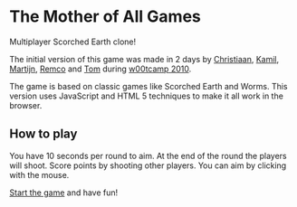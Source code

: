 The Mother of All Games
=======================

Multiplayer Scorched Earth clone!

The initial version of this game was made in 2 days by [Christiaan](http://twitter.com/christiaanhees), [Kamil](http://twitter.com/kamilafsar), [Martijn](http://twitter.com/medeamelana), [Remco](http://twitter.com/remcoder) and [Tom](http://twitter.com/tomlokhorst) during [w00tcamp 2010](http://q42.nl/w00tcamp).

The game is based on classic games like Scorched Earth and Worms. This version uses JavaScript and HTML 5 techniques to make it all work in the browser. 


How to play
-----------

You have 10 seconds per round to aim. At the end of the round the players will shoot. Score points by shooting other players. You can aim by clicking with the mouse.

[Start the game](http://themotherofallgames.com/play) and have fun! 

